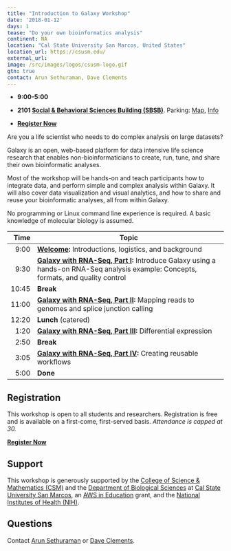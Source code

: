 ```yaml
---
title: "Introduction to Galaxy Workshop"
date: '2018-01-12'
days: 1
tease: "Do your own bioinformatics analysis"
continent: NA
location: "Cal State University San Marcos, United States"
location_url: https://csusm.edu/
external_url:
image: /src/images/logos/csusm-logo.gif
gtn: true
contact: Arun Sethuraman, Dave Clements
---
```


* **9:00-5:00**
* **2101 [Social & Behavioral Sciences Building (SBSB)](https://www.myatlascms.com/map/?id=712&mrkIid=94176)**.  Parking: [Map](https://www.myatlascms.com/map/?id=712&mrkIid=94176#!ce/14022?ct/9061,14177,14178,14416,14417,14419,14420,14421,14581,14582,14176,17112,14022), [Info](https://www.csusm.edu/parking/index.html)

* **[Register Now](http://bit.ly/gxy-csusm-2018-reg)**

Are you a life scientist who needs to do complex analysis on large datasets?

Galaxy is an open, web-based platform for data intensive life science research that enables non-bioinformaticians to create, run, tune, and share their own bioinformatic analyses.

Most of the workshop will be hands-on and teach participants how to integrate data, and perform simple and complex analysis within Galaxy.  It will also cover data visualization and visual analytics, and how to share and reuse your bioinformatic analyses, all from within Galaxy.

No programming or Linux command line experience is required.  A basic knowledge of molecular biology is assumed.

| Time | Topic |
| ----: | ---- |
| 9:00 | **[Welcome]( https://depot.galaxyproject.org/hub/attachments/documents/presentations/2018-san-marcos.pdf):** Introductions, logistics, and background |
| 9:30 | **[Galaxy with RNA-Seq, Part I](http://galaxyproject.github.io/training-material/topics/transcriptomics/tutorials/srna/tutorial.html):** Introduce Galaxy using a hands-on RNA-Seq analysis example: Concepts, formats, and quality control |
| 10:45 | **Break** |
| 11:00 | **[Galaxy with RNA-Seq, Part II](http://galaxyproject.github.io/training-material/topics/transcriptomics/tutorials/srna/tutorial.html):** Mapping reads to genomes and splice junction calling
| 12:20 | **Lunch** (catered)
| 1:20 | **[Galaxy with RNA-Seq, Part III](http://galaxyproject.github.io/training-material/topics/transcriptomics/tutorials/srna/tutorial.html):** Differential expression |
| 2:50 | **Break** |
| 3:05 | **[Galaxy with RNA-Seq, Part IV](http://galaxyproject.github.io/training-material/topics/transcriptomics/tutorials/srna/tutorial.html):** Creating reusable workflows |
| 5:00 | **Done** |

## Registration

This workshop is open to all students and researchers.  Registration is free and is available on a first-come, first-served basis.  *Attendance is capped at 30.*

**[Register Now](http://bit.ly/gxy-csusm-2018-reg)**

## Support

This workshop is generously supported by the [College of Science & Mathematics (CSM)](https://www.csusm.edu/csm/) and the [Department of Biological Sciences](https://www.csusm.edu/biology/index.html) at [Cal State University San Marcos](https://www.csusm.edu/), an [AWS in Education](https://aws.amazon.com/education/) grant, and the [National Institutes of Health (NIH)](http://www.nih.gov/).

## Questions

Contact [Arun Sethuraman](http://www.csusm.edu/biology/directory.html#asethuraman) or [Dave Clements](/src/people/dave-clements/index.md).
